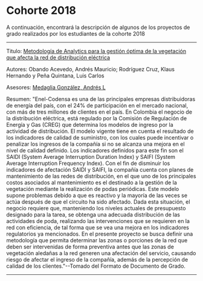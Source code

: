 # Cohorte 2018
A continuación, encontrará la descripción de algunos de los proyectos de grado realizados por los estudiantes de la cohorte 2018
***
Titulo: [Metodología de Analytics para la gestión óptima de la vegetación que afecta la red de distribución eléctrica ](https://biblioteca.uniandes.edu.co/visor_de_tesis/web/?SessionID=L1Rlc2lzMjAxNjk5LzE5NTg0LnBkZg%3D%3D)

Autores: Obando Acevedo, Andrés Mauricio; Rodríguez Cruz, Klaus Hernando y Peña Quintana, Luis Carlos

Asesores: [Medaglia González, Andrés L](http://scienti.colciencias.gov.co:8081/cvlac/visualizador/generarCurriculoCv.do?cod_rh=0000220981)

Resumen: "Enel-Codensa es una de las principales empresas distribuidoras de energía del país, con el 24% de participación en el mercado nacional, con más de tres millones de clientes en el país. En Colombia el negocio de la distribución eléctrica, está regulado por la Comisión de Regulación de Energía y Gas (CREG) que determina los modelos de ingreso por la actividad de distribución. El modelo vigente tiene en cuenta el resultado de los indicadores de calidad de suministro, con los cuales puede incentivar o penalizar los ingresos de la compañía si no se alcanza una mejora en el nivel de calidad definido. Los indicadores definidos para este fin son el SAIDI (System Average Interruption Duration Index) y SAIFI (System Average Interruption Frequency Index). Con el fin de disminuir los indicadores de afectación SAIDI y SAIFI, la compañía cuenta con planes de mantenimiento de las redes de distribución, en el que uno de los principales costos asociados al mantenimiento es el destinado a la gestión de la vegetación mediante la realización de podas periódicas. Este modelo supone problemas debido a que es reactivo y la mayoría de las veces se actúa después de que el circuito ha sido afectado. Dada esta situación, el negocio requiere que, manteniendo los niveles actuales de presupuesto designado para la tarea, se obtenga una adecuada distribución de las actividades de poda, realizando las intervenciones que se requieren en la red con eficiencia, de tal forma que se vea una mejora en los indicadores regulatorios ya mencionados. En el presente proyecto se busca definir una metodología que permita determinar las zonas o porciones de la red que deben ser intervenidas de forma preventiva antes que las zonas de vegetación aledañas a la red generen una afectación del servicio, causando riesgo de afectar el ingreso de la compañía, además de la percepción de calidad de los clientes."--Tomado del Formato de Documento de Grado.
***
